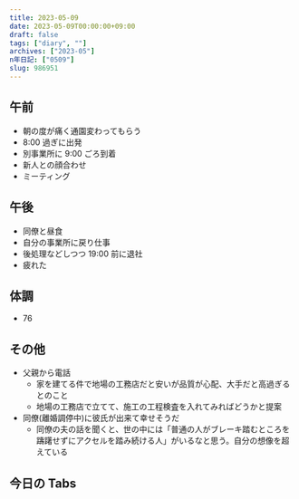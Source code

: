 ```yaml
---
title: 2023-05-09
date: 2023-05-09T00:00:00+09:00
draft: false
tags: ["diary", ""]
archives: ["2023-05"]
n年日記: ["0509"]
slug: 986951
---
```


## 午前

- 朝の度が痛く通園変わってもらう
- 8:00 過ぎに出発
- 別事業所に 9:00 ごろ到着
- 新人との顔合わせ
- ミーティング

## 午後

- 同僚と昼食
- 自分の事業所に戻り仕事
- 後処理などしつつ 19:00 前に退社
- 疲れた

## 体調

- 76

## その他

- 父親から電話
  - 家を建てる件で地場の工務店だと安いが品質が心配、大手だと高過ぎるとのこと
  - 地場の工務店で立てて、施工の工程検査を入れてみればどうかと提案
- 同僚(離婚調停中)に彼氏が出来て幸せそうだ
  - 同僚の夫の話を聞くと、世の中には「普通の人がブレーキ踏むところを躊躇せずにアクセルを踏み続ける人」がいるなと思う。自分の想像を超えている

## 今日の Tabs
